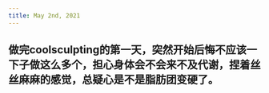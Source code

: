 ```yaml
---
title: May 2nd, 2021
---
```


## 做完coolsculpting的第一天，突然开始后悔不应该一下子做这么多个，担心身体会不会来不及代谢，捏着丝丝麻麻的感觉，总疑心是不是脂肪团变硬了。
